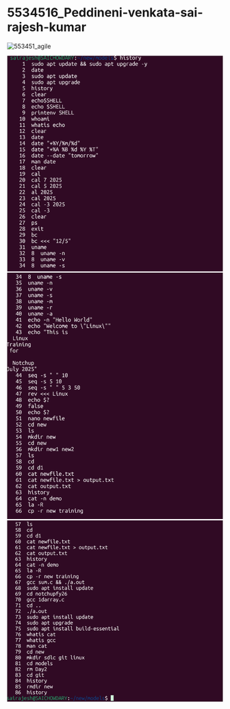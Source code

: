 # 5534516_Peddineni-venkata-sai-rajesh-kumar
<img width="1919" height="1033" alt="553451_agile" src="https://github.com/user-attachments/assets/8fbf8d48-d4e6-4d1a-8dbe-fe6c50512de5" />

![alt text](Linux/553415_1.png)
![alt text](Linux/553415_2.png)
![alt text](Linux/553415_3.png)

